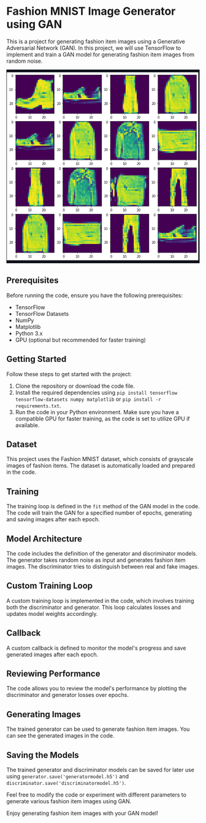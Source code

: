 # Fashion MNIST Image Generator using GAN

This is a project for generating fashion item images using a Generative Adversarial Network (GAN). In this project, we will use TensorFlow to implement and train a GAN model for generating fashion item images from random noise.

![Generated Image](https://github.com/sanskarmodi8/FashionMnistImagesGeneration_GAN/blob/main/gen_img.png)


## Prerequisites

Before running the code, ensure you have the following prerequisites:

- TensorFlow
- TensorFlow Datasets
- NumPy
- Matplotlib
- Python 3.x
- GPU (optional but recommended for faster training)

## Getting Started

Follow these steps to get started with the project:

1. Clone the repository or download the code file.
2. Install the required dependencies using `pip install tensorflow tensorflow-datasets numpy matplotlib` or `pip install -r requirements.txt`.
3. Run the code in your Python environment. Make sure you have a compatible GPU for faster training, as the code is set to utilize GPU if available.

## Dataset

This project uses the Fashion MNIST dataset, which consists of grayscale images of fashion items. The dataset is automatically loaded and prepared in the code.

## Training

The training loop is defined in the `fit` method of the GAN model in the code. The code will train the GAN for a specified number of epochs, generating and saving images after each epoch.

## Model Architecture

The code includes the definition of the generator and discriminator models. The generator takes random noise as input and generates fashion item images. The discriminator tries to distinguish between real and fake images.

## Custom Training Loop

A custom training loop is implemented in the code, which involves training both the discriminator and generator. This loop calculates losses and updates model weights accordingly.

## Callback

A custom callback is defined to monitor the model's progress and save generated images after each epoch.

## Reviewing Performance

The code allows you to review the model's performance by plotting the discriminator and generator losses over epochs.

## Generating Images

The trained generator can be used to generate fashion item images. You can see the generated images in the code.

## Saving the Models

The trained generator and discriminator models can be saved for later use using `generator.save('generatormodel.h5')` and `discriminator.save('discriminatormodel.h5')`.

Feel free to modify the code or experiment with different parameters to generate various fashion item images using GAN.

Enjoy generating fashion item images with your GAN model!
